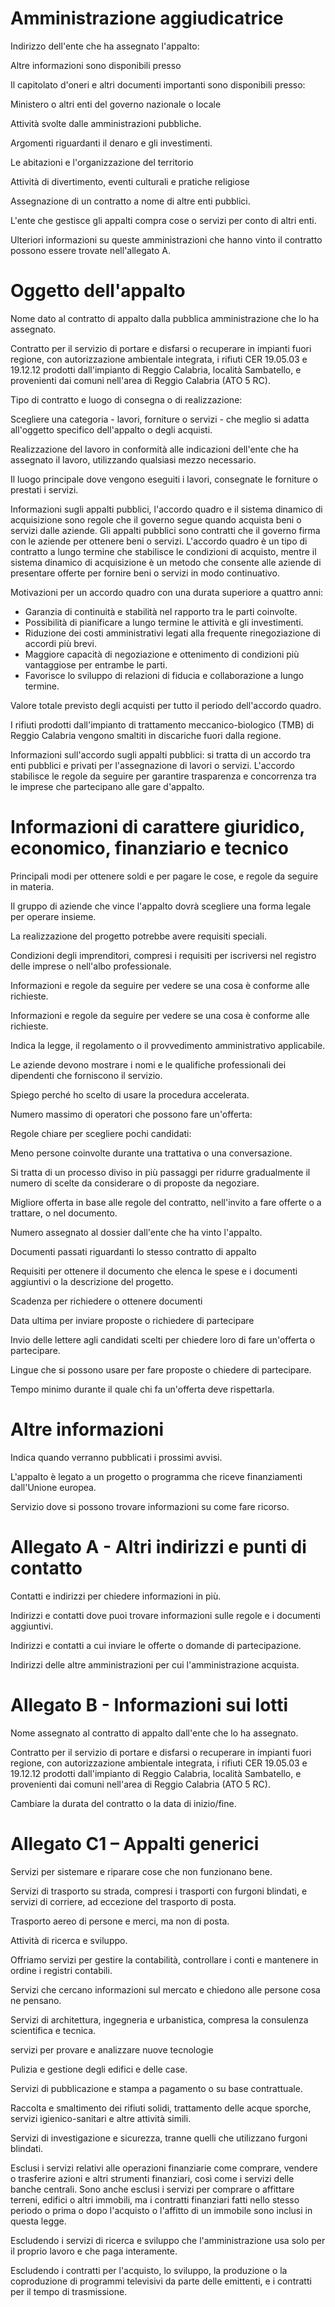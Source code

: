 # Amministrazione aggiudicatrice
Indirizzo dell'ente che ha assegnato l'appalto:

Altre informazioni sono disponibili presso

Il capitolato d'oneri e altri documenti importanti sono disponibili presso:

Ministero o altri enti del governo nazionale o locale

Attività svolte dalle amministrazioni pubbliche.

Argomenti riguardanti il denaro e gli investimenti.

Le abitazioni e l'organizzazione del territorio

Attività di divertimento, eventi culturali e pratiche religiose

Assegnazione di un contratto a nome di altre enti pubblici.

L'ente che gestisce gli appalti compra cose o servizi per conto di altri enti.

Ulteriori informazioni su queste amministrazioni che hanno vinto il contratto possono essere trovate nell'allegato A.

# Oggetto dell'appalto
Nome dato al contratto di appalto dalla pubblica amministrazione che lo ha assegnato.

Contratto per il servizio di portare e disfarsi o recuperare in impianti fuori regione, con autorizzazione ambientale integrata, i rifiuti CER 19.05.03 e 19.12.12 prodotti dall'impianto di Reggio Calabria, località Sambatello, e provenienti dai comuni nell'area di Reggio Calabria (ATO 5 RC).

Tipo di contratto e luogo di consegna o di realizzazione:

Scegliere una categoria - lavori, forniture o servizi - che meglio si adatta all'oggetto specifico dell'appalto o degli acquisti.

Realizzazione del lavoro in conformità alle indicazioni dell'ente che ha assegnato il lavoro, utilizzando qualsiasi mezzo necessario.

Il luogo principale dove vengono eseguiti i lavori, consegnate le forniture o prestati i servizi.

Informazioni sugli appalti pubblici, l'accordo quadro e il sistema dinamico di acquisizione sono regole che il governo segue quando acquista beni o servizi dalle aziende. Gli appalti pubblici sono contratti che il governo firma con le aziende per ottenere beni o servizi. L'accordo quadro è un tipo di contratto a lungo termine che stabilisce le condizioni di acquisto, mentre il sistema dinamico di acquisizione è un metodo che consente alle aziende di presentare offerte per fornire beni o servizi in modo continuativo.

Motivazioni per un accordo quadro con una durata superiore a quattro anni:

- Garanzia di continuità e stabilità nel rapporto tra le parti coinvolte.
- Possibilità di pianificare a lungo termine le attività e gli investimenti.
- Riduzione dei costi amministrativi legati alla frequente rinegoziazione di accordi più brevi.
- Maggiore capacità di negoziazione e ottenimento di condizioni più vantaggiose per entrambe le parti.
- Favorisce lo sviluppo di relazioni di fiducia e collaborazione a lungo termine.

Valore totale previsto degli acquisti per tutto il periodo dell'accordo quadro.

I rifiuti prodotti dall'impianto di trattamento meccanico-biologico (TMB) di Reggio Calabria vengono smaltiti in discariche fuori dalla regione.

Informazioni sull'accordo sugli appalti pubblici: si tratta di un accordo tra enti pubblici e privati per l'assegnazione di lavori o servizi. L'accordo stabilisce le regole da seguire per garantire trasparenza e concorrenza tra le imprese che partecipano alle gare d'appalto.

# Informazioni di carattere giuridico, economico, finanziario e tecnico
Principali modi per ottenere soldi e per pagare le cose, e regole da seguire in materia.

Il gruppo di aziende che vince l'appalto dovrà scegliere una forma legale per operare insieme.

La realizzazione del progetto potrebbe avere requisiti speciali.

Condizioni degli imprenditori, compresi i requisiti per iscriversi nel registro delle imprese o nell'albo professionale.

Informazioni e regole da seguire per vedere se una cosa è conforme alle richieste.

Informazioni e regole da seguire per vedere se una cosa è conforme alle richieste.

Indica la legge, il regolamento o il provvedimento amministrativo applicabile.

Le aziende devono mostrare i nomi e le qualifiche professionali dei dipendenti che forniscono il servizio.

Spiego perché ho scelto di usare la procedura accelerata.

Numero massimo di operatori che possono fare un'offerta:

Regole chiare per scegliere pochi candidati:

Meno persone coinvolte durante una trattativa o una conversazione.

Si tratta di un processo diviso in più passaggi per ridurre gradualmente il numero di scelte da considerare o di proposte da negoziare.

Migliore offerta in base alle regole del contratto, nell'invito a fare offerte o a trattare, o nel documento.

Numero assegnato al dossier dall'ente che ha vinto l'appalto.

Documenti passati riguardanti lo stesso contratto di appalto

Requisiti per ottenere il documento che elenca le spese e i documenti aggiuntivi o la descrizione del progetto.

Scadenza per richiedere o ottenere documenti

Data ultima per inviare proposte o richiedere di partecipare

Invio delle lettere agli candidati scelti per chiedere loro di fare un'offerta o partecipare.

Lingue che si possono usare per fare proposte o chiedere di partecipare.

Tempo minimo durante il quale chi fa un'offerta deve rispettarla.

# Altre informazioni
Indica quando verranno pubblicati i prossimi avvisi.

L'appalto è legato a un progetto o programma che riceve finanziamenti dall'Unione europea.

Servizio dove si possono trovare informazioni su come fare ricorso.

# Allegato A - Altri indirizzi e punti di contatto
Contatti e indirizzi per chiedere informazioni in più.

Indirizzi e contatti dove puoi trovare informazioni sulle regole e i documenti aggiuntivi.

Indirizzi e contatti a cui inviare le offerte o domande di partecipazione.

Indirizzi delle altre amministrazioni per cui l'amministrazione acquista.

# Allegato B - Informazioni sui lotti
Nome assegnato al contratto di appalto dall'ente che lo ha assegnato.

Contratto per il servizio di portare e disfarsi o recuperare in impianti fuori regione, con autorizzazione ambientale integrata, i rifiuti CER 19.05.03 e 19.12.12 prodotti dall'impianto di Reggio Calabria, località Sambatello, e provenienti dai comuni nell'area di Reggio Calabria (ATO 5 RC).

Cambiare la durata del contratto o la data di inizio/fine.

# Allegato C1 – Appalti generici
Servizi per sistemare e riparare cose che non funzionano bene.

Servizi di trasporto su strada, compresi i trasporti con furgoni blindati, e servizi di corriere, ad eccezione del trasporto di posta.

Trasporto aereo di persone e merci, ma non di posta.

Attività di ricerca e sviluppo.

Offriamo servizi per gestire la contabilità, controllare i conti e mantenere in ordine i registri contabili.

Servizi che cercano informazioni sul mercato e chiedono alle persone cosa ne pensano.

Servizi di architettura, ingegneria e urbanistica, compresa la consulenza scientifica e tecnica.

servizi per provare e analizzare nuove tecnologie

Pulizia e gestione degli edifici e delle case.

Servizi di pubblicazione e stampa a pagamento o su base contrattuale.

Raccolta e smaltimento dei rifiuti solidi, trattamento delle acque sporche, servizi igienico-sanitari e altre attività simili.

Servizi di investigazione e sicurezza, tranne quelli che utilizzano furgoni blindati.

Esclusi i servizi relativi alle operazioni finanziarie come comprare, vendere o trasferire azioni e altri strumenti finanziari, così come i servizi delle banche centrali. Sono anche esclusi i servizi per comprare o affittare terreni, edifici o altri immobili, ma i contratti finanziari fatti nello stesso periodo o prima o dopo l'acquisto o l'affitto di un immobile sono inclusi in questa legge.

Escludendo i servizi di ricerca e sviluppo che l'amministrazione usa solo per il proprio lavoro e che paga interamente.

Escludendo i contratti per l'acquisto, lo sviluppo, la produzione o la coproduzione di programmi televisivi da parte delle emittenti, e i contratti per il tempo di trasmissione.

